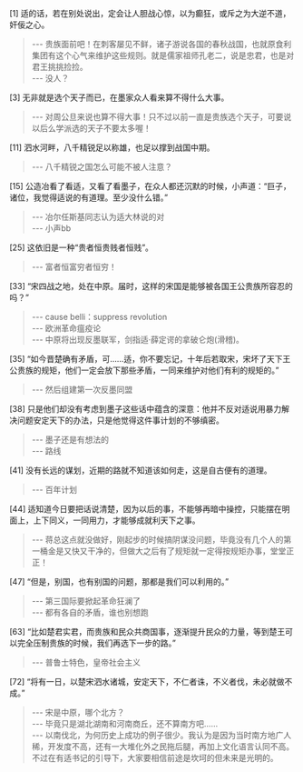 
[1] 适的话，若在别处说出，定会让人胆战心惊，以为癫狂，或斥之为大逆不道，奸佞之心。
>--- 贵族面前吧！在刺客屡见不鲜，诸子游说各国的春秋战国，也就原食利集团有这个心气来维护这些规则。就是儒家祖师孔老二，说是忠君，也是对君王挑挑捡捡。<br>
>--- 没人？<br>

[3] 无非就是选个天子而已，在墨家众人看来算不得什么大事。
>--- 对周公旦来说也算不得大事！只不过以前一直是贵族选个天子，可要说以后么学派选的天子不要太多喔！<br>

[11] 泗水河畔，八千精锐足以称雄，也足以撑到战国中期。
>--- 八千精锐之国怎么可能不被人注意？<br>

[15] 公造冶看了看适，又看了看墨子，在众人都还沉默的时候，小声道：“巨子，诸位，我觉得适说的有道理。至少没什么错。”
>--- 冶尔任斯基同志认为适大林说的对<br>
>--- 小声bb<br>

[25] 这依旧是一种“贵者恒贵贱者恒贱”。
>--- 富者恒富穷者恒穷！<br>

[33] “宋四战之地，处在中原。届时，这样的宋国是能够被各国王公贵族所容忍的吗？”
>--- cause belli：suppress revolution<br>
>--- 欧洲革命瘟疫论<br>
>--- 中原将出现反墨联军，剑指适·薛定谔的拿破仑炮(滑稽)。<br>

[35] “如今晋楚确有矛盾，可……适，你不要忘记，十年后若取宋，宋坏了天下王公贵族的规矩，他们一定会放下那些矛盾，一同来维护对他们有利的规矩的。”
>--- 然后组建第一次反墨同盟<br>

[38] 只是他们却没有考虑到墨子这些话中蕴含的深意：他并不反对适说用暴力解决问题安定天下的办法，只是他觉得这件事计划的不够缜密。
>--- 墨子还是有想法的<br>
>--- 路线<br>

[41] 没有长远的谋划，近期的路就不知道该如何走，这是自古便有的道理。
>--- 百年计划<br>

[44] 适知道今日要把话说清楚，因为以后的事，不能够再暗中操控，只能摆在明面上，上下同义，一同用力，才能够成就利天下之事。
>--- 蒋总这点就没做好，刚起步的时候搞阴谋没问题，毕竟没有几个人的第一桶金是又快又干净的，但做大之后有了规矩就一定得按规矩办事，堂堂正正！<br>

[47] “但是，别国，也有别国的问题，那都是我们可以利用的。”
>--- 第三国际要掀起革命狂澜了<br>
>--- 都有各自的矛盾，谁也别想跑<br>

[63] “比如楚君实君，而贵族和民众共商国事，逐渐提升民众的力量，等到楚王可以完全压制贵族的时候，我们再选下一步的路。”
>--- 普鲁士特色，皇帝社会主义<br>

[72] “将有一日，以楚宋泗水诸城，安定天下，不仁者诛，不义者伐，未必就做不成。”
>--- 宋是中原，哪个北方？<br>
>--- 毕竟只是湖北湖南和河南商丘，还不算南方吧……<br>
>--- 以南伐北，为何历史上成功的例子很少。我认为是因为当时南方地广人稀，开发度不高，还有一大堆化外之民拖后腿，再加上文化语言认同不高。不过在有适书记的引导下，大家要相信前途是坎坷的但未来是光明的。<br>
